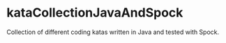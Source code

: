# kataCollectionJavaAndSpock
Collection of different coding katas written in Java and tested with Spock.
